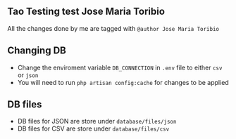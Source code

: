 ## Tao Testing test Jose Maria Toribio
All the changes done by me are tagged with `@author Jose Maria Toribio`

## Changing DB 
* Change the enviroment variable `DB_CONNECTION` in `.env` file to either `csv` or `json`
* You will need to run `php artisan config:cache` for changes to be applied

## DB files 
* DB files for JSON are store under `database/files/json`
* DB files for CSV are store under `database/files/csv`
